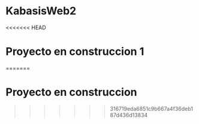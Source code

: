 # KabasisWeb2
<<<<<<< HEAD
# Proyecto en construccion 1
=======
# Proyecto en construccion
>>>>>>> 316719eda6851c9b667a4f36deb187d436d13834

